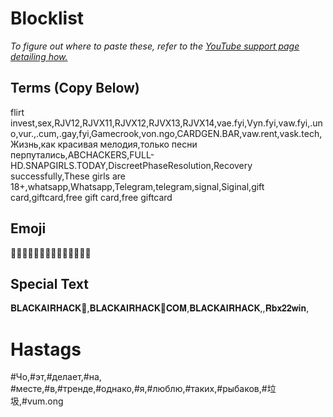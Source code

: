 # Blocklist
*To figure out where to paste these, refer to the [YouTube support page detailing how.](https://support.google.com/youtube/answer/9483359?hl=en#zippy=%2Cblocked-words)*

## Terms (Copy Below)
flirt invest,sex,RJV12,RJVX11,RJVX12,RJVX13,RJVX14,vae.fyi,Vyn.fyi,vaw.fyi,.uno,vur.,.cum,.gay,fyi,Gamecrook,von.ngo,CARDGEN.BAR,vaw.rent,vask.tech,Жизнь,как красивая мелодия,только песни перпутались,ABCHACKERS,FULL-HD.SNAPGIRLS.TODAY,DiscreetPhaseResolution,Recovery successfully,These girls are 18+,whatsapp,Whatsapp,Telegram,telegram,signal,Siginal,gift card,giftcard,free gift card,free giftcard

## Emoji
🍆🥰😍🥵💓💗💖💝💘💌😻😶‍🌫️👙


## Special Text
𝐁𝐋𝐀𝐂𝐊𝐀𝐈𝐑𝐇𝐀𝐂𝐊🎡,𝐁𝐋𝐀𝐂𝐊𝐀𝐈𝐑𝐇𝐀𝐂𝐊🎡𝐂𝐎𝐌,𝐁𝐋𝐀𝐂𝐊𝐀𝐈𝐑𝐇𝐀𝐂𝐊,,𝐑𝐛𝐱𝟐𝟐𝐰𝐢𝐧,

# Hastags
#Чо,#эт,#делает,#на, #месте,#в,#тренде,#однако,#я,#люблю,#таких,#рыбаков,#垃圾,#vum.ong
